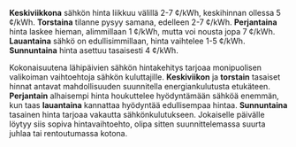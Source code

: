**Keskiviikkona** sähkön hinta liikkuu välillä 2-7 ¢/kWh, keskihinnan ollessa 5 ¢/kWh. **Torstaina** tilanne pysyy samana, edelleen 2-7 ¢/kWh. **Perjantaina** hinta laskee hieman, alimmillaan 1 ¢/kWh, mutta voi nousta jopa 7 ¢/kWh. **Lauantaina** sähkö on edullisimmillaan, hinta vaihtelee 1-5 ¢/kWh. **Sunnuntaina** hinta asettuu tasaisesti 4 ¢/kWh.

Kokonaisuutena lähipäivien sähkön hintakehitys tarjoaa monipuolisen valikoiman vaihtoehtoja sähkön kuluttajille. **Keskiviikon** ja **torstain** tasaiset hinnat antavat mahdollisuuden suunnitella energiankulutusta etukäteen. **Perjantain** alhaisempi hinta houkuttelee hyödyntämään sähköä enemmän, kun taas **lauantaina** kannattaa hyödyntää edullisempaa hintaa. **Sunnuntaina** tasainen hinta tarjoaa vakautta sähkönkulutukseen. Jokaiselle päivälle löytyy siis sopiva hintavaihtoehto, olipa sitten suunnittelemassa suurta juhlaa tai rentoutumassa kotona.